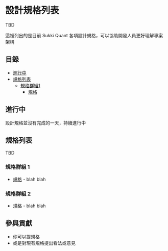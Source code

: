 # 設計規格列表

TBD

這裡列出的是目前 Sukki Quant 各項設計規格，可以協助開發人員更好理解專案架構

## 目錄

- [進行中](#進行中)
- [規格列表](#規格列表)
    - [規格群組1](/)
        - [規格](/)

## 進行中

設計規格並沒有完成的一天，持續進行中

## 規格列表

TBD

### 規格群組 1

- [規格](/) - blah blah

### 規格群組 2

- [規格](/) - blah blah

## 參與貢獻

- 你可以提規格
- 或是對現有規格提出看法或意見

